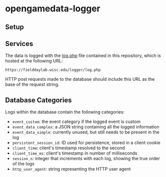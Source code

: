 # opengamedata-logger

## Setup

## Services

The data is logged with the [log.php](https://github.com/opengamedata/opengamedata-logger/blob/master/log.php) file contained in this repository, which is hosted at the following URL:

`https://fielddaylab.wisc.edu/logger/log.php`

HTTP post requests made to the database should include this URL as the base of the request string.

## Database Categories

Logs within the database contain the following categories:

- `event_custom`: the event category if the logged event is custom
- `event_data_complex`: a JSON string containing all the logged information
- `event_data_simple`: currently unused, but still needs to be present in the log
- `persistent_session_id`: ID used for persistence, stored in a client cookie
- `client_time`: client's timestamp resolved to the second
- `client_time_ms`: client's timestamp in number of milliseconds
- `session_n`: integer that increments with each log, showing the true order of the logs
- `http_user_agent`: string representing the HTTP user agent
